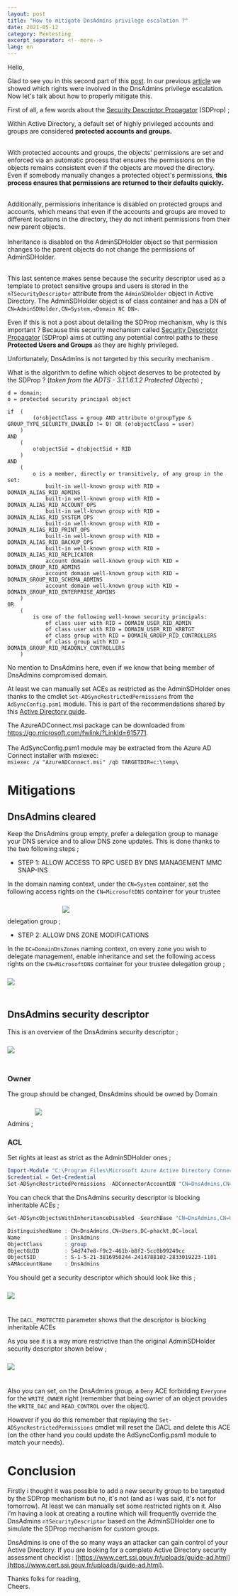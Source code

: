 ```yaml
---
layout: post
title: "How to mitigate DnsAdmins privilege escalation ?"
date: 2021-05-12
category: Pentesting
excerpt_separator: <!--more-->
lang: en
---  
```

Hello,  
  
Glad to see you in this second part of this [post](https://phackt.com/dnsadmins-group-exploitation-write-permissions). In our previous [article](https://phackt.com/dnsadmins-group-exploitation-write-permissions) we showed which rights were involved in the DnsAdmins privilege escalation. Now let's talk about how to properly mitigate this.  
<!--more--> 
  
First of all, a few words about the [Security Descriptor Propagator](https://docs.microsoft.com/en-us/openspecs/windows_protocols/ms-adts/05c8a4b6-43aa-49f7-8c31-df3ac72230f3) (SDProp) ;  
  
<p class="note">
Within Active Directory, a default set of highly privileged accounts and groups are considered <b>protected accounts and groups.</b><br><br>
  
With protected accounts and groups, the objects' permissions are set and enforced via an automatic process that ensures the permissions on the objects remains consistent even if the objects are moved the directory. Even if somebody manually changes a protected object's permissions, <b>this process ensures that permissions are returned to their defaults quickly.</b><br><br>

Additionally, permissions inheritance is disabled on protected groups and accounts, which means that even if the accounts and groups are moved to different locations in the directory, they do not inherit permissions from their new parent objects.<br><br>
Inheritance is disabled on the AdminSDHolder object so that permission changes to the parent objects do not change the permissions of AdminSDHolder.<br><br>  
</p>

This last sentence makes sense because the security descriptor used as a template to protect sensitive groups and users is stored in the ```nTSecurityDescriptor``` attribute from the ```AdminSDHolder``` object in Active Directory. The AdminSDHolder object is of class
container and has a DN of ```CN=AdminSDHolder,CN=System,<Domain NC DN>```.  
  
Even if this is not a post about detailing the SDProp mechanism, why is this important ? Because this security mechanism called [Security Descriptor Propagator](https://docs.microsoft.com/en-us/openspecs/windows_protocols/ms-adts/05c8a4b6-43aa-49f7-8c31-df3ac72230f3) (SDProp) aims at cutting any potential control paths to these **Protected Users and Groups** as they are highly privileged.  
  
Unfortunately, DnsAdmins is not targeted by this security mechanism <i class="fa fa-frown-o" aria-hidden="true"></i>.  
  
What is the algorithm to define which object deserves to be protected by the SDProp ? (*taken from the ADTS - 3.1.1.6.1.2 Protected Objects*) ;
```
d = domain;
o = protected security principal object

if  (
        (o!objectClass = group AND attribute o!groupType & GROUP_TYPE_SECURITY_ENABLED != 0) OR (o!objectClass = user)
    )
AND 
    (
        o!objectSid = d!objectSid + RID
    )
AND 
    (
        o is a member, directly or transitively, of any group in the set:
            built-in well-known group with RID = DOMAIN_ALIAS_RID_ADMINS
            built-in well-known group with RID = DOMAIN_ALIAS_RID_ACCOUNT_OPS
            built-in well-known group with RID = DOMAIN_ALIAS_RID_SYSTEM_OPS
            built-in well-known group with RID = DOMAIN_ALIAS_RID_PRINT_OPS
            built-in well-known group with RID = DOMAIN_ALIAS_RID_BACKUP_OPS
            built-in well-known group with RID = DOMAIN_ALIAS_RID_REPLICATOR
            account domain well-known group with RID = DOMAIN_GROUP_RID_ADMINS
            account domain well-known group with RID = DOMAIN_GROUP_RID_SCHEMA_ADMINS
            account domain well-known group with RID = DOMAIN_GROUP_RID_ENTERPRISE_ADMINS
    )
OR  
    (
        is one of the following well-known security principals:
            of class user with RID = DOMAIN_USER_RID_ADMIN
            of class user with RID = DOMAIN_USER_RID_KRBTGT
            of class group with RID = DOMAIN_GROUP_RID_CONTROLLERS
            of class group with RID = DOMAIN_GROUP_RID_READONLY_CONTROLLERS
    )
```

No mention to DnsAdmins here, even if we know that being member of DnsAdmins <i class="fa fa-long-arrow-right" aria-hidden="true"></i> compromised domain.  
  
At least we can manually set ACEs as restricted as the AdminSDHolder ones thanks to the cmdlet ```Set-ADSyncRestrictedPermissions``` from the ```AdSyncConfig.psm1``` module. This is part of the recommendations shared by this [Active Directory guide](https://www.cert.ssi.gouv.fr/uploads/guide-ad.html#dnsadmins).  
<p class="note">
The AzureADConnect.msi package can be downloaded from <a href="https://go.microsoft.com/fwlink/?LinkId=615771">https://go.microsoft.com/fwlink/?LinkId=615771</a>.<br><br>
The AdSyncConfig.psm1 module may be extracted from the Azure AD Connect installer with msiexec:<br>
<code>msiexec /a "AzureADConnect.msi" /qb TARGETDIR=c:\temp\</code>  
</p>  
  
# Mitigations

## DnsAdmins cleared
Keep the DnsAdmins group empty, prefer a delegation group to manage your DNS service and to allow DNS zone updates. This is done thanks to the two following steps ;  
  
- STEP 1: ALLOW ACCESS TO RPC USED BY DNS MANAGEMENT MMC SNAP-INS  

In the domain naming context, under the ```CN=System``` container, set the following access rights on the ```CN=MicrosoftDNS``` container for your trustee delegation group ;
<img class="dropshadowclass" src="{{ site.url }}/public/images/dnsadmins/step1.png" style="margin-top:1.5rem;margin-bottom:1.5rem;">


- STEP 2: ALLOW DNS ZONE MODIFICATIONS  
  
In the ```DC=DomainDnsZones``` naming context, on every zone you wish to delegate management, enable inheritance and set the following access rights on the ```CN=MicrosoftDNS``` container for your trustee delegation group ;
<img class="dropshadowclass" src="{{ site.url }}/public/images/dnsadmins/step2.png" style="margin-top:1.5rem;margin-bottom:1.5rem;">

## DnsAdmins security descriptor
This is an overview of the DnsAdmins security descriptor ;  
<img class="dropshadowclass" src="{{ site.url }}/public/images/dnsadmins/dnsadmins_sd_orig.png" style="margin-top:1.5rem;margin-bottom:1.5rem;">
  
### Owner
The group should be changed, DnsAdmins should be owned by Domain Admins ; 
<img class="dropshadowclass" src="{{ site.url }}/public/images/dnsadmins/owner_dnsadmins.png" style="margin-top:1.5rem;margin-bottom:1.5rem;">
  
### ACL
Set rights at least as strict as the AdminSDHolder ones ;
```powershell
Import-Module "C:\Program Files\Microsoft Azure Active Directory Connect\AdSyncConfig\AdSyncConfig.psm1"
$credential = Get-Credential
Set-ADSyncRestrictedPermissions -ADConnectorAccountDN "CN=DnsAdmins,CN=Users,DC=phackt,DC=local" -Credential $credential
```
  
You can check that the DnsAdmins security descriptor is blocking inheritable ACEs ;
```powershell
Get-ADSyncObjectsWithInheritanceDisabled -SearchBase "CN=DnsAdmins,CN=Users,DC=phackt,DC=local" -ObjectClass '*'

DistinguishedName : CN=DnsAdmins,CN=Users,DC=phackt,DC=local
Name              : DnsAdmins
ObjectClass       : group
ObjectGUID        : 54d747e8-f9c2-461b-b8f2-5cc0b99249cc
ObjectSID         : S-1-5-21-3816950244-2414788102-2833019223-1101
sAMAccountName    : DnsAdmins
``` 
  
You should get a security descriptor which should look like this ;  
<img class="dropshadowclass" src="{{ site.url }}/public/images/dnsadmins/dnsadmins_sd_after.png" style="margin-top:1.5rem;margin-bottom:1.5rem;">
  
<p class="note">
The <code>DACL_PROTECTED</code> parameter shows that the descriptor is blocking inheritable ACEs
</p>
  
As you see it is a way more restrictive than the original AdminSDHolder security descriptor shown below ;  
<img class="dropshadowclass" src="{{ site.url }}/public/images/dnsadmins/adminsdholder_sd.png" style="margin-top:1.5rem;margin-bottom:1.5rem;">
  
Also you can set, on the DnsAdmins group, a ```Deny``` ACE forbidding ```Everyone``` for the ```WRITE_OWNER``` right (remember that being owner of an object provides the ```WRITE_DAC``` and ```READ_CONTROL``` over the object).  

However if you do this remember that replaying the ```Set-ADSyncRestrictedPermissions``` cmdlet will reset the DACL and delete this ACE (on the other hand you could update the AdSyncConfig.psm1 module to match your needs).  
  
# Conclusion
Firstly i thought it was possible to add a new security group to be targeted by the SDProp mechanism but no, it's not (and as i was said, it's not for tomorrow). At least we can manually set some restricted rights on it. Also i'm having a look at creating a routine which will frequently override the DnsAdmins ```ntSecurityDescriptor``` based on the AdminSDHolder one to simulate the SDProp mechanism for custom groups.  
  
DnsAdmins is one of the so many ways an attacker can gain control of your Active Directory. If you are looking for a complete Active Directory security assessment checklist : [https://www.cert.ssi.gouv.fr/uploads/guide-ad.html](https://www.cert.ssi.gouv.fr/uploads/guide-ad.html).  
    
Thanks folks for reading,  
Cheers.
